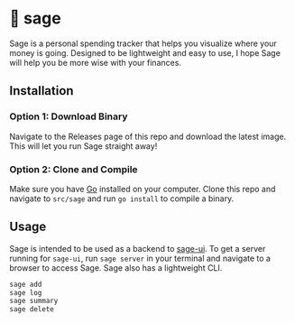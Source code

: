 # 💸 sage

Sage is a personal spending tracker that helps you visualize where your money is going. Designed to be lightweight and easy to use, I hope Sage will help you be more wise with your finances.

## Installation

### Option 1: Download Binary
Navigate to the Releases page of this repo and download the latest image. This will let you run Sage straight away!

### Option 2: Clone and Compile
Make sure you have [Go](https://go.dev/) installed on your computer. Clone this repo and navigate to `src/sage` and run `go install` to compile a binary.

## Usage

Sage is intended to be used as a backend to [sage-ui](https://github.com/stephkyou/sage-ui). To get a server running for `sage-ui`, run `sage server` in your terminal and navigate to a browser to access Sage. Sage also has a lightweight CLI.

```bash
sage add
sage log
sage summary
sage delete
```
